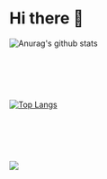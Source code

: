 # Hi there :wave:
![Anurag's github stats](https://github-readme-stats.vercel.app/api?username=sanjami2010)
# &nbsp;
[![Top Langs](https://github-readme-stats.vercel.app/api/top-langs/?username=sanjami2010)](https://github.com/sanjami2010/github-readme-stats)
# &nbsp;
![](https://komarev.com/ghpvc/?username=sanjami2010&color=yellowgreen)



